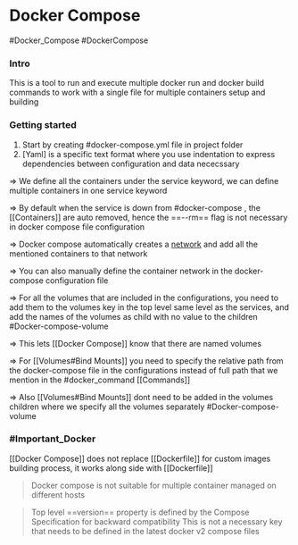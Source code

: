 # Docker Compose

\#Docker\_Compose #DockerCompose

### Intro

This is a tool to run and execute multiple docker run and docker build commands to work with a single file for multiple containers setup and building

### Getting started

1. Start by creating #docker-compose.yml file in project folder
2. \[Yaml] is a specific text format where you use indentation to express dependencies between configuration and data nececssary

\=> We define all the containers under the service keyword, we can define multiple containers in one service keyword

\=> By default when the service is down from #docker-compose , the \[\[Containers]] are auto removed, hence the ==--rm== flag is not necessary in docker compose file configuration

\=> Docker compose automatically creates a [network](../Docker%20Notes/Communication/) and add all the mentioned containers to that network&#x20;

\=> You can also manually define the container network in the docker-compose configuration file

\=> For all the volumes that are included in the configurations, you need to add them to the volumes key in the top level same level as the services, and add the names of the volumes as child with no value to the children #Docker-compose-volume&#x20;

\=> This lets \[\[Docker Compose]] know that there are named volumes

\=> For \[\[Volumes#Bind Mounts]] you need to specify the relative path from the docker-compose file in the configurations instead of full path that we mention in the #docker\_command \[\[Commands]]&#x20;

\=> Also \[\[Volumes#Bind Mounts]] dont need to be added in the volumes children where we specify all the volumes separately #Docker-compose-volume

### #Important\_Docker

\[\[Docker Compose]] does not replace \[\[Dockerfile]] for custom images building process, it works along side with \[\[Dockerfile]]

> Docker compose is not suitable for multiple container managed on different hosts

> Top level ==version== property is defined by the Compose Specification for backward compatibility This is not a necessary key that needs to be defined in the latest docker v2 compose files
